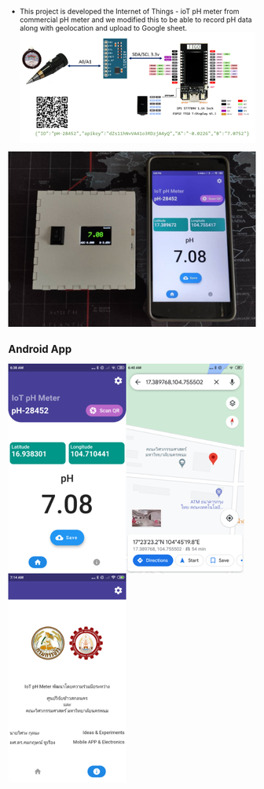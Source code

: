 * This project is developed the Internet of Things - ioT pH meter from commercial pH meter and we modified this to be able to record pH data along with geolocation and upload to Google sheet.
![ph_diagram](/images/ph_diagram_.png)

![hardware](/images/hardware.jpg)
## Android App

<img src="https://github.com/komkritc/ioT_pH/blob/master/images/screen_1.png" width=240 align="left" />
<img src="https://github.com/komkritc/ioT_pH/blob/master/images/screen_3.png" width=240 align="left" />
<img src="https://github.com/komkritc/ioT_pH/blob/master/images/screen_2.png" width=240 align="left" />

